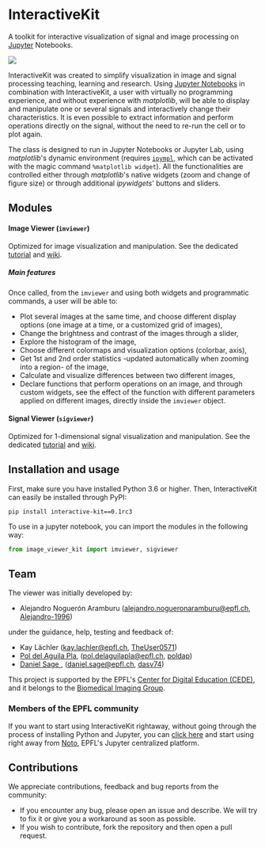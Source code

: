 # InteractiveKit

A toolkit for interactive visualization of signal and image processing on [Jupyter](https://jupyter.org/) Notebooks.

![](IPLabsJupyter_banner.gif)

InteractiveKit was created to simplify visualization in image and signal processing teaching, learning and research. Using [Jupyter Notebooks](https://jupyter.org/) in combination with InteractiveKit, a user with virtually no programming experience, and without experience with *matplotlib*, will be able to display and manipulate one or several signals and interactively change their characteristics. It is even possible to extract information and perform operations directly on the signal, without the need to re-run the cell or to plot again.  

The class is designed to run in Jupyter Notebooks or Jupyter Lab, using *matplotlib*'s dynamic environment (requires [`ipympl`](https://github.com/matplotlib/ipympl), which can be activated with the magic command `%matplotlib widget`). All the functionalities are controlled either through *matplotlib*'s native widgets (zoom and change of figure size) or through additional *ipywidgets*' buttons and sliders. 

## Modules

#### **Image Viewer** (`imviewer`)

Optimized for image visualization and manipulation. See the dedicated [tutorial](https://github.com/Biomedical-Imaging-Group/interactive-kit/tree/master/tutorials/ImageViewer_Tutorial.ipynb) and [wiki](https://github.com/Biomedical-Imaging-Group/interactive-kit/wiki/Image-Viewer).

##### Main features 
Once called, from the `imviewer` and using both widgets and programmatic commands, a user will be able to:

* Plot several images at the same time, and choose different display options (one image at a time, or a customized grid of images),
* Change the brightness and contrast of the images through a slider,
* Explore the histogram of the image,
* Choose different colormaps and visualization options (colorbar, axis), 
* Get 1st and 2nd order statistics -updated automatically when zooming into a region- of the image,
* Calculate and visualize differences between two different images,
* Declare functions that perform operations on an image, and through custom widgets, see the effect of the function with different parameters applied on different images, directly inside the `imviewer` object. 


#### **Signal Viewer** (`sigviewer`) 
Optimized for 1-dimensional signal  visualization and manipulation. See the dedicated [tutorial](https://github.com/Biomedical-Imaging-Group/interactive-kit/tree/master/tutorials/SignalViewer_Tutorial.ipynb) and [wiki](https://github.com/Biomedical-Imaging-Group/interactive-kit/wiki/Signal-Viewer).

<!-- ### **Decision Boundary Viewer** (`boundviewer`) -->
## Installation and usage
First, make sure you have installed Python 3.6 or higher. Then, InteractiveKit can easily be installed through PyPI:

```
pip install interactive-kit==0.1rc3
```

To use in a jupyter notebook, you can import the modules in the following way:

```python
from image_viewer_kit import imviewer, sigviewer
```

## Team 
The viewer was initially developed by:
* Alejandro Noguerón Aramburu (alejandro.nogueronaramburu@epfl.ch, [Alejandro-1996](https://github.com/Alejandro-1996))

under the guidance, help, testing and feedback of:
* Kay Lächler (kay.lachler@epfl.ch, [TheUser0571](https://github.com/TheUser0571))
* [Pol del Aguila Pla](https://poldap.github.io), (pol.delaguilapla@epfl.ch, [poldap](https://github.com/poldap))
* [Daniel Sage ](http://bigwww.epfl.ch/sage/index.html), (daniel.sage@epfl.ch, [dasv74](https://github.com/dasv74))

This project is supported by the EPFL's [Center for Digital Education (CEDE)](https://www.epfl.ch/education/educational-initiatives/cede/), and it belongs to the [Biomedical Imaging Group](http://bigwww.epfl.ch/).



### Members of the EPFL community

If you want to start using InteractiveKit rightaway, without going through the process of installing Python and Jupyter, you can [click here](https://noto.epfl.ch/hub/user-redirect/git-pull?repo=https%3A%2F%2Fgithub.com%2FBiomedical-Imaging-Group%2FIPLabImageViewer&urlpath=tree%2FIPLabImageViewer%2FIPLabViewer_Tutorial.ipynb&branch=master) and start using right away from [Noto](https://www.epfl.ch/education/educational-initiatives/cede/digitaltools/noto/), EPFL's Jupyter centralized platform.

## Contributions

We appreciate contributions, feedback and bug reports from the community:
* If you encounter any bug, please open an issue and describe. We will try to fix it or give you a workaround as soon as possible. 
* If you wish to contribute, fork the repository and then open a pull request. 
